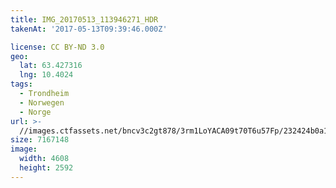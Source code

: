 ```yaml
---
title: IMG_20170513_113946271_HDR
takenAt: '2017-05-13T09:39:46.000Z'

license: CC BY-ND 3.0
geo:
  lat: 63.427316
  lng: 10.4024
tags:
  - Trondheim
  - Norwegen
  - Norge
url: >-
  //images.ctfassets.net/bncv3c2gt878/3rm1LoYACA09t70T6u57Fp/232424b0a166aeae1a1a9306d429563e/img_20170513_113946271_hdr_34650789385_o
size: 7167148
image:
  width: 4608
  height: 2592
---
```

